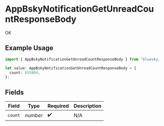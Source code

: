 # AppBskyNotificationGetUnreadCountResponseBody

OK

## Example Usage

```typescript
import { AppBskyNotificationGetUnreadCountResponseBody } from "bluesky/models/operations";

let value: AppBskyNotificationGetUnreadCountResponseBody = {
  count: 855804,
};
```

## Fields

| Field              | Type               | Required           | Description        |
| ------------------ | ------------------ | ------------------ | ------------------ |
| `count`            | *number*           | :heavy_check_mark: | N/A                |